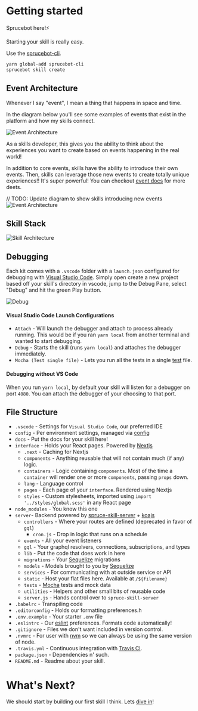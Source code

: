 # Getting started

Sprucebot here!⚡️️️️️️️️️️️️

Starting your skill is really easy.

Use the [sprucebot-cli](https://github.com/sprucelabsai/sprucebot-cli).

```bash
yarn global-add sprucebot-cli
sprucebot skill create
```

## Event Architecture

Whenever I say "event", I mean a thing that happens in space and time.

In the diagram below you'll see some examples of events that exist in the platform and how my skills connect.

![Event Architecture](../_images/Architecture.png?raw=true "Event Architecture")

As a skills developer, this gives you the ability to think about the experiences you want to create based on events happening in the real world!

In addition to core events, skills have the ability to introduce their own events. Then, skills can leverage those new events to create totally unique experiences!! It's super powerful! You can checkout [event docs](events.md) for more deets.

// TODO: Update diagram to show skills introducing new events
![Event Architecture](../_images/Architecture.png?raw=true "Event Architecture")

## Skill Stack

![Skill Architecture](../_images/skill-architecture.png?raw=true "Skill Architecture")

## Debugging

Each kit comes with a `.vscode` folder with a `launch.json` configured for debugging with [Visual Studio Code](https://code.visualstudio.com). Simply open create a new project based off your skill's directory in vscode, jump to the Debug Pane, select "Debug" and hit the green Play button.

![Debug](../_images/debug.jpg?raw=true "Debug")

#### Visual Studio Code Launch Configurations

-   `Attach` - Will launch the debugger and attach to process already running. This would be if you ran `yarn local` from another terminal and wanted to start debugging.
-   `Debug` - Starts the skill (runs `yarn local`) and attaches the debugger immediately.
-   `Mocha (Test single file)` - Lets you run all the tests in a single [test](tests.md) file.

#### Debugging without VS Code

When you run `yarn local`, by default your skill will listen for a debugger on port `4080`. You can attach the debugger of your choosing to that port.

## File Structure

-   `.vscode` - Settings for `Visual Studio Code`, our preferred IDE
-   `config` - Per environment settings, managed via [config](https://github.com/lorenwest/node-config)
-   `docs` - Put the docs for your skill here!
-   `interface` - Holds your React pages. Powered by [Nextjs](https://github.com/zeit/next.js/)
    -   `.next` - Caching for Nextjs
    -   `components` - Anything reusable that will not contain much (if any) logic.
    -   `containers` - Logic containing `components`. Most of the time a `container` will render one or more `components`, passing `props` down.
    -   `lang` - Language control
    -   `pages` - Each page of your `interface`. Rendered using Nextjs
    -   `styles` - Custom stylesheets, imported using `import '../styles/global.scss'` in any React page
-   `node_modules` - You know this one
-   `server`- Backend powered by [spruce-skill-server](https://github.com/sprucelabsai/spruce-skill-server) + [koajs](http://koajs.com)
    -   `controllers` - Where your routes are defined (deprecated in favor of `gql`)
        -   `cron.js` - Drop in logic that runs on a schedule
    -   `events` - All your event listeners
    -   `gql` - Your graphql resolvers, connections, subscriptions, and types
    -   `lib` - Put the code that does work in here
    -   `migrations` - Your [Sequelize](http://docs.sequelizejs.com) migrations
    -   `models` - Models brought to you by [Sequelize](http://docs.sequelizejs.com)
    -   `services` - For communicating with at outside service or API
    -   `static` - Host your flat files here. Available at `/${filename}`
    -   `tests` - [Mocha](https://mochajs.org) tests and mock data
    -   `utilities` - Helpers and other small bits of reusable code
    -   `server.js` - Hands control over to `spruce-skill-server`
-   `.babelrc` - Transpiling code
-   `.editorconfig` - Holds our formatting preferences.h
-   `.env.example` - Your starter `.env` file
-   `.eslintrc` - Our [eslint](https://eslint.org) preferences. Formats code automatically!
-   `.gitignore` - Files we don't want included in version control.
-   `.nvmrc` - For user with [nvm](https://github.com/creationix/nvm) so we can always be using the same version of node.
-   `.travis.yml` - Continuous integration with [Travis CI](https://travis-ci.org).
-   `package.json` - Dependencies n' such.
-   `README.md` - Readme about your skill.

# What's Next?

We should start by building our first skill I think. Lets [dive in](spruce-skill/first)!
